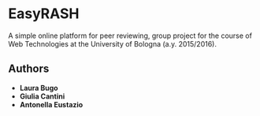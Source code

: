# EasyRASH

A simple online platform for peer reviewing, group project for the course of Web Technologies at the University of Bologna (a.y. 2015/2016).

## Authors

* **Laura Bugo**
* **Giulia Cantini**
* **Antonella Eustazio**


